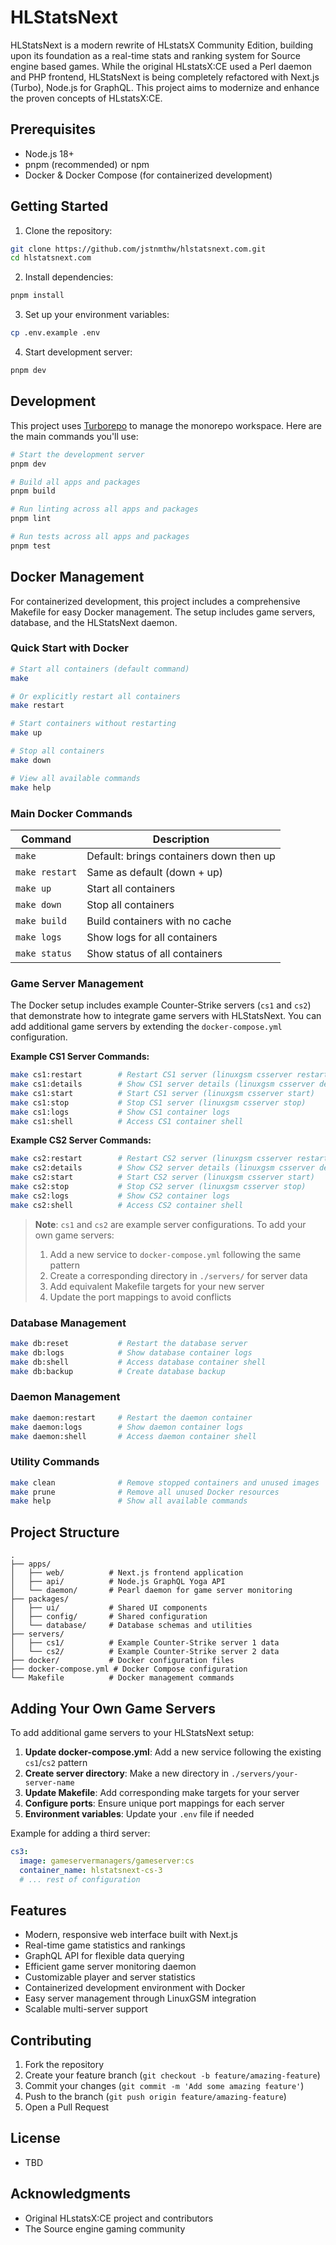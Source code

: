 # HLStatsNext

HLStatsNext is a modern rewrite of HLstatsX Community Edition, building upon
its foundation as a real-time stats and ranking system for Source engine
based games. While the original HLstatsX:CE used a Perl daemon and PHP frontend,
HLStatsNext is being completely refactored with Next.js (Turbo), Node.js for GraphQL. This
project aims to modernize and enhance the proven concepts of HLstatsX:CE.

## Prerequisites

- Node.js 18+
- pnpm (recommended) or npm
- Docker & Docker Compose (for containerized development)

## Getting Started

1. Clone the repository:

```bash
git clone https://github.com/jstnmthw/hlstatsnext.com.git
cd hlstatsnext.com
```

2. Install dependencies:

```bash
pnpm install
```

3. Set up your environment variables:

```bash
cp .env.example .env
```

4. Start development server:

```bash
pnpm dev
```

## Development

This project uses [Turborepo](https://turbo.build/) to manage the monorepo workspace. Here are the main commands you'll use:

```bash
# Start the development server
pnpm dev

# Build all apps and packages
pnpm build

# Run linting across all apps and packages
pnpm lint

# Run tests across all apps and packages
pnpm test
```

## Docker Management

For containerized development, this project includes a comprehensive Makefile for easy Docker management. The setup includes game servers, database, and the HLStatsNext daemon.

### Quick Start with Docker

```bash
# Start all containers (default command)
make

# Or explicitly restart all containers
make restart

# Start containers without restarting
make up

# Stop all containers
make down

# View all available commands
make help
```

### Main Docker Commands

| Command        | Description                             |
| -------------- | --------------------------------------- |
| `make`         | Default: brings containers down then up |
| `make restart` | Same as default (down + up)             |
| `make up`      | Start all containers                    |
| `make down`    | Stop all containers                     |
| `make build`   | Build containers with no cache          |
| `make logs`    | Show logs for all containers            |
| `make status`  | Show status of all containers           |

### Game Server Management

The Docker setup includes example Counter-Strike servers (`cs1` and `cs2`) that demonstrate how to integrate game servers with HLStatsNext. You can add additional game servers by extending the `docker-compose.yml` configuration.

**Example CS1 Server Commands:**

```bash
make cs1:restart        # Restart CS1 server (linuxgsm csserver restart)
make cs1:details        # Show CS1 server details (linuxgsm csserver details)
make cs1:start          # Start CS1 server (linuxgsm csserver start)
make cs1:stop           # Stop CS1 server (linuxgsm csserver stop)
make cs1:logs           # Show CS1 container logs
make cs1:shell          # Access CS1 container shell
```

**Example CS2 Server Commands:**

```bash
make cs2:restart        # Restart CS2 server (linuxgsm csserver restart)
make cs2:details        # Show CS2 server details (linuxgsm csserver details)
make cs2:start          # Start CS2 server (linuxgsm csserver start)
make cs2:stop           # Stop CS2 server (linuxgsm csserver stop)
make cs2:logs           # Show CS2 container logs
make cs2:shell          # Access CS2 container shell
```

> **Note**: `cs1` and `cs2` are example server configurations. To add your own game servers:
>
> 1. Add a new service to `docker-compose.yml` following the same pattern
> 2. Create a corresponding directory in `./servers/` for server data
> 3. Add equivalent Makefile targets for your new server
> 4. Update the port mappings to avoid conflicts

### Database Management

```bash
make db:reset           # Restart the database server
make db:logs            # Show database container logs
make db:shell           # Access database container shell
make db:backup          # Create database backup
```

### Daemon Management

```bash
make daemon:restart     # Restart the daemon container
make daemon:logs        # Show daemon container logs
make daemon:shell       # Access daemon container shell
```

### Utility Commands

```bash
make clean              # Remove stopped containers and unused images
make prune              # Remove all unused Docker resources
make help               # Show all available commands
```

## Project Structure

```
.
├── apps/
│   ├── web/          # Next.js frontend application
│   ├── api/          # Node.js GraphQL Yoga API
│   └── daemon/       # Pearl daemon for game server monitoring
├── packages/
│   ├── ui/           # Shared UI components
│   ├── config/       # Shared configuration
│   └── database/     # Database schemas and utilities
├── servers/
│   ├── cs1/          # Example Counter-Strike server 1 data
│   └── cs2/          # Example Counter-Strike server 2 data
├── docker/           # Docker configuration files
├── docker-compose.yml # Docker Compose configuration
└── Makefile          # Docker management commands
```

## Adding Your Own Game Servers

To add additional game servers to your HLStatsNext setup:

1. **Update docker-compose.yml**: Add a new service following the existing `cs1`/`cs2` pattern
2. **Create server directory**: Make a new directory in `./servers/your-server-name`
3. **Update Makefile**: Add corresponding make targets for your server
4. **Configure ports**: Ensure unique port mappings for each server
5. **Environment variables**: Update your `.env` file if needed

Example for adding a third server:

```yaml
cs3:
  image: gameservermanagers/gameserver:cs
  container_name: hlstatsnext-cs-3
  # ... rest of configuration
```

## Features

- Modern, responsive web interface built with Next.js
- Real-time game statistics and rankings
- GraphQL API for flexible data querying
- Efficient game server monitoring daemon
- Customizable player and server statistics
- Containerized development environment with Docker
- Easy server management through LinuxGSM integration
- Scalable multi-server support

## Contributing

1. Fork the repository
2. Create your feature branch (`git checkout -b feature/amazing-feature`)
3. Commit your changes (`git commit -m 'Add some amazing feature'`)
4. Push to the branch (`git push origin feature/amazing-feature`)
5. Open a Pull Request

## License

- TBD

## Acknowledgments

- Original HLstatsX:CE project and contributors
- The Source engine gaming community
